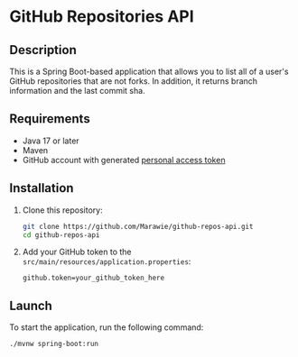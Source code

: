 # GitHub Repositories API

## Description

This is a Spring Boot-based application that allows you to list all of a user's GitHub repositories that are not forks. In addition, it returns branch information and the last commit sha.

## Requirements

- Java 17 or later
- Maven
- GitHub account with generated [personal access token](https://github.com/settings/tokens)

## Installation

1. Clone this repository:
    ```sh
    git clone https://github.com/Marawie/github-repos-api.git
    cd github-repos-api
    ```

2. Add your GitHub token to the `src/main/resources/application.properties`:
    ```properties
    github.token=your_github_token_here
    ```

## Launch

To start the application, run the following command:

```sh
./mvnw spring-boot:run
